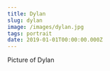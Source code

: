 ```yaml
---
title: Dylan
slug: dylan
image: /images/dylan.jpg
tags: portrait
date: 2019-01-01T00:00:00.000Z
---
```

Picture of Dylan
